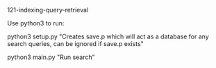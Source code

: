 121-indexing-query-retrieval

Use python3 to run:

python3 setup.py
"Creates save.p which will act as a database for any search queries, can be ignored if save.p exists"

python3 main.py
"Run search" 

